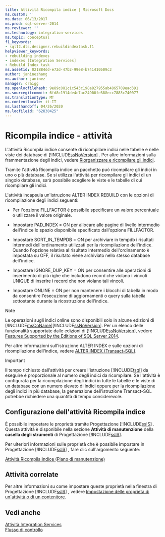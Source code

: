 ```yaml
---
title: Attività Ricompila indice | Microsoft Docs
ms.custom: ''
ms.date: 06/13/2017
ms.prod: sql-server-2014
ms.reviewer: ''
ms.technology: integration-services
ms.topic: conceptual
f1_keywords:
- sql12.dts.designer.rebuildindextask.f1
helpviewer_keywords:
- rebuilding indexes
- indexes [Integration Services]
- Rebuild Index task
ms.assetid: 021884dd-e72d-47b2-99e8-b741410509c3
author: janinezhang
ms.author: janinez
manager: craigg
ms.openlocfilehash: 9e89c081c1c543c198a827955ab4865709ead391
ms.sourcegitcommit: 6fd8c1914de4c7ac24900fe388ecc7883c740077
ms.translationtype: MT
ms.contentlocale: it-IT
ms.lasthandoff: 04/26/2020
ms.locfileid: "62830425"
---
```

# <a name="rebuild-index-task"></a>Ricompila indice - attività
  L'attività Ricompila indice consente di ricompilare indici nelle tabelle e nelle viste dei database di [!INCLUDE[ssNoVersion](../../includes/ssnoversion-md.md)] . Per altre informazioni sulla frammentazione degli indici, vedere [Riorganizzare e ricompilare gli indici](../../relational-databases/indexes/reorganize-and-rebuild-indexes.md).  
  
 Tramite l'attività Ricompila indice un pacchetto può ricompilare gli indici in uno o più database. Se si utilizza l'attività per ricompilare gli indici di un singolo database, sarà possibile scegliere le viste e le tabelle di cui ricompilare gli indici.  
  
 L'attività incapsula un'istruzione ALTER INDEX REBUILD con le opzioni di ricompilazione degli indici seguenti:  
  
-   Per l'opzione FILLFACTOR è possibile specificare un valore percentuale o utilizzare il valore originale.  
  
-   Impostare PAD_INDEX = ON per allocare alle pagine di livello intermedio dell'indice lo spazio disponibile specificato dall'opzione FILLFACTOR.  
  
-   Impostare SORT_IN_TEMPDB = ON per archiviare in tempdb i risultati intermedi dell'ordinamento utilizzati per la ricompilazione dell'indice. Quando l'opzione relativa al risultato intermedio dell'ordinamento è impostata su OFF, il risultato viene archiviato nello stesso database dell'indice.  
  
-   Impostare IGNORE_DUP_KEY = ON per consentire alle operazioni di inserimento di più righe che includono record che violano i vincoli UNIQUE di inserire i record che non violano tali vincoli.  
  
-   Impostare ONLINE = ON per non mantenere i blocchi di tabella in modo da consentire l'esecuzione di aggiornamenti o query sulla tabella sottostante durante la ricostruzione dell'indice.  
  
> [!NOTE]  
>  Le operazioni sugli indici online sono disponibili solo in alcune edizioni di [!INCLUDE[msCoName](../../includes/msconame-md.md)][!INCLUDE[ssNoVersion](../../includes/ssnoversion-md.md)]. Per un elenco delle funzionalità supportate dalle edizioni di [!INCLUDE[ssNoVersion](../../includes/ssnoversion-md.md)], vedere [Features Supported by the Editions of SQL Server 2014](../../getting-started/features-supported-by-the-editions-of-sql-server-2014.md).  
  
 Per altre informazioni sull'istruzione ALTER INDEX e sulle opzioni di ricompilazione dell'indice, vedere [ALTER INDEX &#40;Transact-SQL&#41;](/sql/t-sql/statements/alter-index-transact-sql).  
  
> [!IMPORTANT]  
>  Il tempo richiesto dall'attività per creare l'istruzione [!INCLUDE[tsql](../../includes/tsql-md.md)] da eseguire è proporzionale al numero degli indici da ricompilare. Se l'attività è configurata per la ricompilazione degli indici in tutte le tabelle e le viste di un database con un numero elevato di indici oppure per la ricompilazione degli indici in più database, la generazione dell'istruzione Transact-SQL potrebbe richiedere una quantità di tempo considerevole.  
  
## <a name="configuration-of-the-rebuild-index-task"></a>Configurazione dell'attività Ricompila indice  
 È possibile impostare le proprietà tramite Progettazione [!INCLUDE[ssIS](../../../includes/ssis-md.md)] . Questa attività è disponibile nella sezione **Attività di manutenzione** della **casella degli strumenti** di Progettazione [!INCLUDE[ssIS](../../../includes/ssis-md.md)].  
  
 Per ulteriori informazioni sulle proprietà che è possibile impostare in Progettazione [!INCLUDE[ssIS](../../../includes/ssis-md.md)] , fare clic sull'argomento seguente:  
  
 [Attività Ricompila indice &#40;Piano di manutenzione&#41;](../../relational-databases/maintenance-plans/rebuild-index-task-maintenance-plan.md)  
  
## <a name="related-tasks"></a>Attività correlate  
 Per altre informazioni su come impostare queste proprietà nella finestra di Progettazione [!INCLUDE[ssIS](../../../includes/ssis-md.md)] , vedere [Impostazione delle proprietà di un'attività o di un contenitore](../set-the-properties-of-a-task-or-container.md).  
  
## <a name="see-also"></a>Vedi anche  
 [Attività Integration Services](integration-services-tasks.md)   
 [Flusso di controllo](control-flow.md)  
  
  
